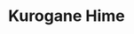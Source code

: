 --- 
title: "Kurogane Hime"
publishdate: "2019-6-26T16:48:46+02:00"
src: "https://365manga.net/manga/kurogane-hime"
image: "https://data.365manga.net/images/thumbnails/15934-kurogane-hime.jpg"
description: "The Japanese government developed a military project where they created Tekki, schoolgirls who were altered to strengthen their body by replacing their bones with steel and artificial muscles. The Tekki are experts with the katana and are allowed to fight in the streets to determine the cream of the crop. Those who repair the Tekki are medical experts called Tougi and they work to maintain and improve the girls."
---